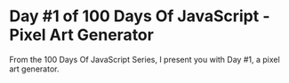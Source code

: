 # Day #1 of 100 Days Of JavaScript - Pixel Art Generator
From the 100 Days Of JavaScript Series, I present you with Day #1, a pixel art generator.
